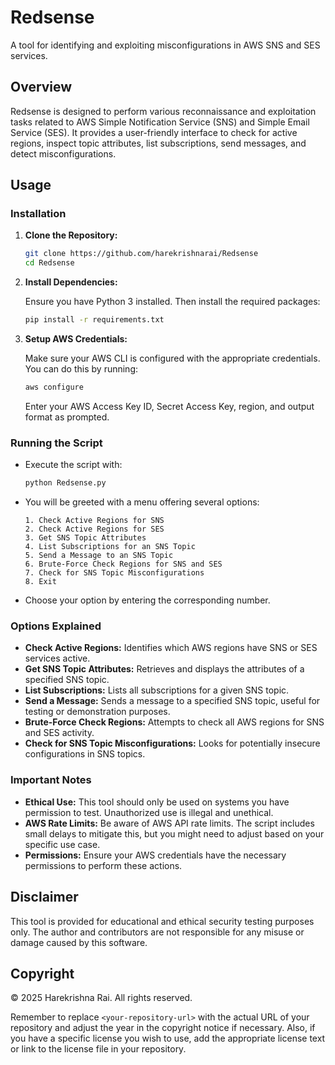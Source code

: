 # Redsense

A tool for identifying and exploiting misconfigurations in AWS SNS and SES services.

## Overview

Redsense is designed to perform various reconnaissance and exploitation tasks related to AWS Simple Notification Service (SNS) and Simple Email Service (SES). It provides a user-friendly interface to check for active regions, inspect topic attributes, list subscriptions, send messages, and detect misconfigurations.

## Usage

### Installation

1. **Clone the Repository:**

   ```bash
   git clone https://github.com/harekrishnarai/Redsense
   cd Redsense
   ```

2. **Install Dependencies:**

   Ensure you have Python 3 installed. Then install the required packages:

   ```bash
   pip install -r requirements.txt
   ```

3. **Setup AWS Credentials:**

   Make sure your AWS CLI is configured with the appropriate credentials. You can do this by running:

   ```bash
   aws configure
   ```

   Enter your AWS Access Key ID, Secret Access Key, region, and output format as prompted.

### Running the Script

- Execute the script with:

  ```bash
  python Redsense.py
  ```

- You will be greeted with a menu offering several options:

  ```
  1. Check Active Regions for SNS
  2. Check Active Regions for SES
  3. Get SNS Topic Attributes
  4. List Subscriptions for an SNS Topic
  5. Send a Message to an SNS Topic
  6. Brute-Force Check Regions for SNS and SES
  7. Check for SNS Topic Misconfigurations
  8. Exit
  ```

- Choose your option by entering the corresponding number.

### Options Explained

- **Check Active Regions:** Identifies which AWS regions have SNS or SES services active.
- **Get SNS Topic Attributes:** Retrieves and displays the attributes of a specified SNS topic.
- **List Subscriptions:** Lists all subscriptions for a given SNS topic.
- **Send a Message:** Sends a message to a specified SNS topic, useful for testing or demonstration purposes.
- **Brute-Force Check Regions:** Attempts to check all AWS regions for SNS and SES activity.
- **Check for SNS Topic Misconfigurations:** Looks for potentially insecure configurations in SNS topics.

### Important Notes

- **Ethical Use:** This tool should only be used on systems you have permission to test. Unauthorized use is illegal and unethical.
- **AWS Rate Limits:** Be aware of AWS API rate limits. The script includes small delays to mitigate this, but you might need to adjust based on your specific use case.
- **Permissions:** Ensure your AWS credentials have the necessary permissions to perform these actions.

## Disclaimer

This tool is provided for educational and ethical security testing purposes only. The author and contributors are not responsible for any misuse or damage caused by this software.

## Copyright

© 2025 Harekrishna Rai. All rights reserved.



Remember to replace `<your-repository-url>` with the actual URL of your repository and adjust the year in the copyright notice if necessary. Also, if you have a specific license you wish to use, add the appropriate license text or link to the license file in your repository.
